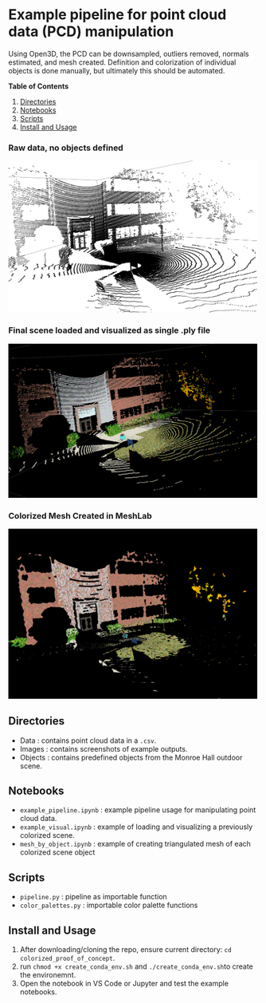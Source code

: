 # Example pipeline for point cloud data (PCD) manipulation
Using Open3D, the PCD can be downsampled, outliers removed, normals estimated, and mesh created.
Definition and colorization of individual objects is done manually, but ultimately this should be automated.

**Table of Contents**
1. [Directories](#dirs)
2. [Notebooks](#books)
3. [Scripts](#scripts)
4. [Install and Usage](#usage)
   
### Raw data, no objects defined
<img src="Images/monroe_raw.png" width=500/>

### Final scene loaded and visualized as single .ply file
<img src="Images/monroe_final.png" width=500/>

### Colorized Mesh Created in MeshLab
<img src="Images/monroe_mesh.png" width=500/>

## Directories <a name="dirs"></a>
- Data : contains point cloud data in a `.csv`.
- Images : contains screenshots of example outputs.
- Objects : contains predefined objects from the Monroe Hall outdoor scene.

## Notebooks <a name="books"></a>
- `example_pipeline.ipynb` : example pipeline usage for manipulating point cloud data.
- `example_visual.ipynb` : example of loading and visualizing a previously colorized scene.
- `mesh_by_object.ipynb` : example of creating triangulated mesh of each colorized scene object

## Scripts <a name="scripts"></a>
- `pipeline.py` : pipeline as importable function
- `color_palettes.py` : importable color palette functions

## Install and Usage <a name="usage"></a>
1. After downloading/cloning the repo, ensure current directory: `cd colorized_proof_of_concept`.
2. run `chmod +x create_conda_env.sh` and `./create_conda_env.sh`to create the environemnt.
3. Open the notebook in VS Code or Jupyter and test the example notebooks.
